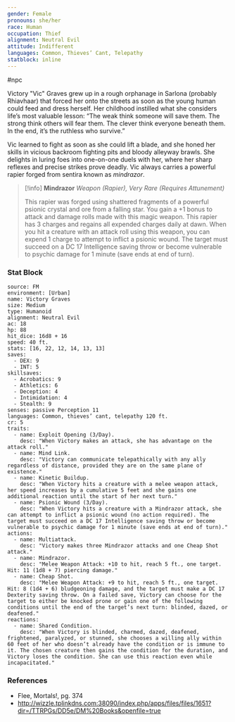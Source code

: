 ```yaml
---
gender: Female
pronouns: she/her
race: Human
occupation: Thief
alignment: Neutral Evil
attitude: Indifferent
languages: Common, Thieves’ Cant, Telepathy
statblock: inline
---
```

 #npc 

Victory "Vic" Graves grew up in a rough orphanage in Sarlona (probably Rhiavhaar) that forced her onto the streets as soon as the young human could feed and dress herself. Her childhood instilled what she considers life’s most valuable lesson: “The weak think someone will save them. The strong think others will fear them. The clever think everyone beneath them. In the end, it’s the ruthless who survive.”

Vic learned to fight as soon as she could lift a blade, and she honed her skills in vicious backroom fighting pits and bloody alleyway brawls. She delights in luring foes into one-on-one duels with her, where her sharp reflexes and precise strikes prove deadly. Vic always carries a powerful rapier forged from sentira known as *mindrazor*.

>[!info] **Mindrazor**
>*Weapon (Rapier), Very Rare (Requires Attunement)*
>
>This rapier was forged using shattered fragments of a powerful psionic crystal and ore from a falling star. You gain a +1 bonus to attack and damage rolls made with this magic weapon.
>This rapier has 3 charges and regains all expended charges daily at dawn. When you hit a creature with an attack roll using this weapon, you can expend 1 charge to attempt to inflict a psionic wound. The target must succeed on a DC 17 Intelligence saving throw or become vulnerable to psychic damage for 1 minute (save ends at end of turn).

### Stat Block

```statblock
source: FM
environment: [Urban]
name: Victory Graves
size: Medium
type: Humanoid
alignment: Neutral Evil
ac: 18
hp: 88
hit_dice: 16d8 + 16
speed: 40 ft.
stats: [16, 22, 12, 14, 13, 13]
saves:
  - DEX: 9
  - INT: 5
skillsaves:
  - Acrobatics: 9
  - Athletics: 6
  - Deception: 4
  - Intimidation: 4
  - Stealth: 9
senses: passive Perception 11
languages: Common, thieves’ cant, telepathy 120 ft.
cr: 5
traits:
  - name: Exploit Opening (3/Day).
    desc: "When Victory makes an attack, she has advantage on the attack roll."
  - name: Mind Link.
    desc: "Victory can communicate telepathically with any ally regardless of distance, provided they are on the same plane of existence."
  - name: Kinetic Buildup.
    desc: "When Victory hits a creature with a melee weapon attack, her speed increases by a cumulative 5 feet and she gains one additional reaction until the start of her next turn."
  - name: Psionic Wound (3/Day).
    desc: "When Victory hits a creature with a Mindrazor attack, she can attempt to inflict a psionic wound (no action required). The target must succeed on a DC 17 Intelligence saving throw or become vulnerable to psychic damage for 1 minute (save ends at end of turn)."
actions:
  - name: Multiattack.
    desc: "Victory makes three Mindrazor attacks and one Cheap Shot attack."
  - name: Mindrazor.
    desc: "Melee Weapon Attack: +10 to hit, reach 5 ft., one target. Hit: 11 (1d8 + 7) piercing damage."
  - name: Cheap Shot.
    desc: "Melee Weapon Attack: +9 to hit, reach 5 ft., one target. Hit: 8 (1d4 + 6) bludgeoning damage, and the target must make a DC 17 Dexterity saving throw. On a failed save, Victory can choose for the target to either be knocked prone or gain one of the following conditions until the end of the target’s next turn: blinded, dazed, or deafened."
reactions:
  - name: Shared Condition.
    desc: "When Victory is blinded, charmed, dazed, deafened, frightened, paralyzed, or stunned, she chooses a willing ally within 60 feet of her who doesn’t already have the condition or is immune to it. The chosen creature then gains the condition for the duration, and Victory loses the condition. She can use this reaction even while incapacitated."
```

### References

- Flee, Mortals!, pg. 374
- http://wizzle.tplinkdns.com:38090/index.php/apps/files/files/1651?dir=/TTRPGs/DD5e/DM%20Books&openfile=true
